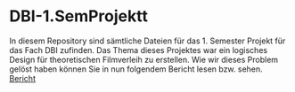 # DBI-1.SemProjektt
In diesem Repository sind sämtliche Dateien für das 1. Semester Projekt für das Fach DBI zufinden. Das Thema dieses Projektes war ein logisches Design für theoretischen Filmverleih zu erstellen. Wie wir dieses Problem gelöst haben können Sie in nun folgendem Bericht lesen bzw. sehen.
[Bericht](https://github.com/Mr-Phil1/DBI-ProjektSem1/blob/main/Bericht.md)
